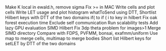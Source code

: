 Make K local in ewald.h, remove sigma
Fix >= in MAC
Write cells and plot cells
Write LET usage and plot histogram
whatToSend using DTT, Shortlist Hilbert keys with DTT of the two domains
if( to if (
i to key in hilbert
Fix oak forest execution time
Exclude self communication
Run scalability tests
Add lazy GPU evaluation
SIMD Hilbert
Fix 3dp theta problem for images>1
Merge SIMD directory
Compare with FDPS, PVFMM, bonsai, exafmm/uniform
Use map to merge cells, multimap to merge bodies
Short list Hilbert keys for setLET by DTT of the two domains
